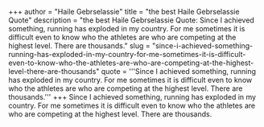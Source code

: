 +++
author = "Haile Gebrselassie"
title = "the best Haile Gebrselassie Quote"
description = "the best Haile Gebrselassie Quote: Since I achieved something, running has exploded in my country. For me sometimes it is difficult even to know who the athletes are who are competing at the highest level. There are thousands."
slug = "since-i-achieved-something-running-has-exploded-in-my-country-for-me-sometimes-it-is-difficult-even-to-know-who-the-athletes-are-who-are-competing-at-the-highest-level-there-are-thousands"
quote = '''Since I achieved something, running has exploded in my country. For me sometimes it is difficult even to know who the athletes are who are competing at the highest level. There are thousands.'''
+++
Since I achieved something, running has exploded in my country. For me sometimes it is difficult even to know who the athletes are who are competing at the highest level. There are thousands.
